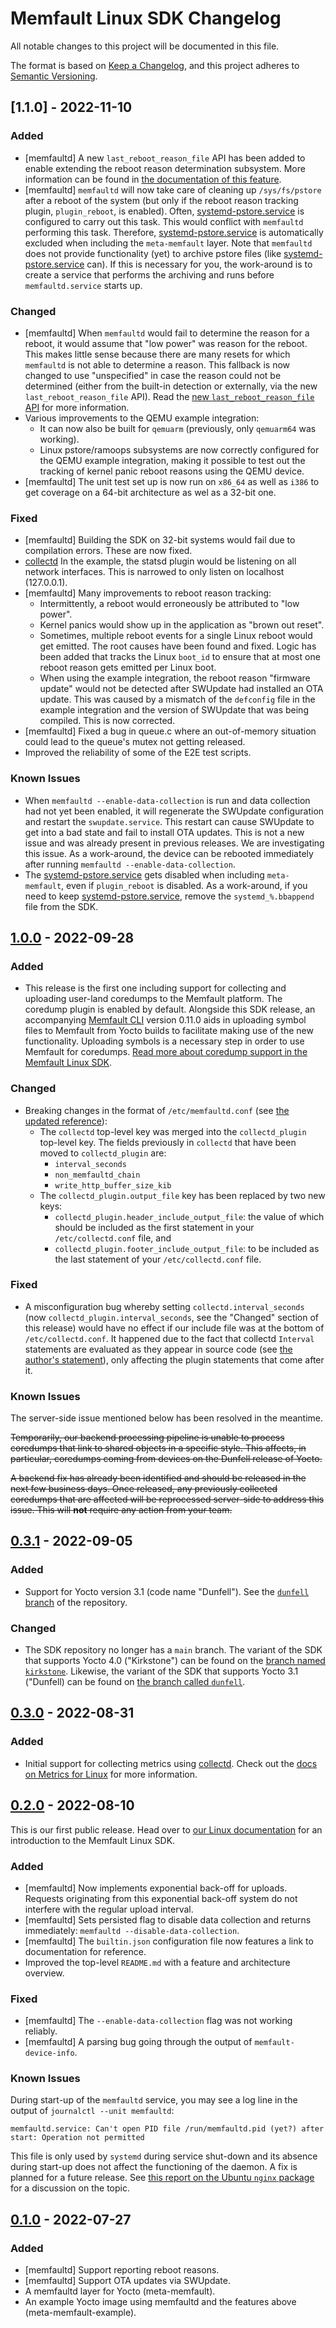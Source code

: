 # Memfault Linux SDK Changelog

All notable changes to this project will be documented in this file.

The format is based on [Keep a Changelog](https://keepachangelog.com/en/1.0.0/),
and this project adheres to
[Semantic Versioning](https://semver.org/spec/v2.0.0.html).

## [1.1.0] - 2022-11-10

### Added

- [memfaultd] A new `last_reboot_reason_file` API has been added to enable
  extending the reboot reason determination subsystem. More information can be
  found in [the documentation of this feature][docs-reboots].
- [memfaultd] `memfaultd` will now take care of cleaning up `/sys/fs/pstore`
  after a reboot of the system (but only if the reboot reason tracking plugin,
  `plugin_reboot`, is enabled). Often, [systemd-pstore.service] is configured to
  carry out this task. This would conflict with `memfaultd` performing this
  task. Therefore, [systemd-pstore.service] is automatically excluded when
  including the `meta-memfault` layer. Note that `memfaultd` does not provide
  functionality (yet) to archive pstore files (like [systemd-pstore.service]
  can). If this is necessary for you, the work-around is to create a service
  that performs the archiving and runs before `memfaultd.service` starts up.

### Changed

- [memfaultd] When `memfaultd` would fail to determine the reason for a reboot,
  it would assume that "low power" was reason for the reboot. This makes little
  sense because there are many resets for which `memfaultd` is not able to
  determine a reason. This fallback is now changed to use "unspecified" in case
  the reason could not be determined (either from the built-in detection or
  externally, via the new `last_reboot_reason_file` API). Read the [new
  `last_reboot_reason_file` API][docs-reboots] for more information.
- Various improvements to the QEMU example integration:
  - It can now also be built for `qemuarm` (previously, only `qemuarm64` was
    working).
  - Linux pstore/ramoops subsystems are now correctly configured for the QEMU
    example integration, making it possible to test out the tracking of kernel
    panic reboot reasons using the QEMU device.
- [memfaultd] The unit test set up is now run on `x86_64` as well as `i386` to
  get coverage on a 64-bit architecture as wel as a 32-bit one.

### Fixed

- [memfaultd] Building the SDK on 32-bit systems would fail due to compilation
  errors. These are now fixed.
- [collectd] In the example, the statsd plugin would be listening on all network
  interfaces. This is narrowed to only listen on localhost (127.0.0.1).
- [memfaultd] Many improvements to reboot reason tracking:
  - Intermittently, a reboot would erroneously be attributed to "low power".
  - Kernel panics would show up in the application as "brown out reset".
  - Sometimes, multiple reboot events for a single Linux reboot would get
    emitted. The root causes have been found and fixed. Logic has been added
    that tracks the Linux `boot_id` to ensure that at most one reboot reason
    gets emitted per Linux boot.
  - When using the example integration, the reboot reason "firmware update"
    would not be detected after SWUpdate had installed an OTA update. This was
    caused by a mismatch of the `defconfig` file in the example integration and
    the version of SWUpdate that was being compiled. This is now corrected.
- [memfaultd] Fixed a bug in queue.c where an out-of-memory situation could lead
  to the queue's mutex not getting released.
- Improved the reliability of some of the E2E test scripts.

### Known Issues

- When `memfaultd --enable-data-collection` is run and data collection had not
  yet been enabled, it will regenerate the SWUpdate configuration and restart
  the `swupdate.service`. This restart can cause SWUpdate to get into a bad
  state and fail to install OTA updates. This is not a new issue and was already
  present in previous releases. We are investigating this issue. As a
  work-around, the device can be rebooted immediately after running
  `memfaultd --enable-data-collection`.
- The [systemd-pstore.service] gets disabled when including `meta-memfault`,
  even if `plugin_reboot` is disabled. As a work-around, if you need to keep
  [systemd-pstore.service], remove the `systemd_%.bbappend` file from the SDK.

[systemd-pstore.service]:
  https://www.freedesktop.org/software/systemd/man/systemd-pstore.service.html
[docs-reboots]: https://mflt.io/linux-reboots

## [1.0.0] - 2022-09-28

### Added

- This release is the first one including support for collecting and uploading
  user-land coredumps to the Memfault platform. The coredump plugin is enabled
  by default. Alongside this SDK release, an accompanying [Memfault
  CLI][docs-cli] version 0.11.0 aids in uploading symbol files to Memfault from
  Yocto builds to facilitate making use of the new functionality. Uploading
  symbols is a necessary step in order to use Memfault for coredumps. [Read more
  about coredump support in the Memfault Linux SDK][docs-coredumps].

[docs-coredumps]: https://mflt.io/linux-coredumps
[docs-cli]: https://mflt.io/memfault-cli

### Changed

- Breaking changes in the format of `/etc/memfaultd.conf` (see [the updated
  reference][docs-reference-memfaultd-conf]):
  - The `collectd` top-level key was merged into the `collectd_plugin` top-level
    key. The fields previously in `collectd` that have been moved to
    `collectd_plugin` are:
    - `interval_seconds`
    - `non_memfaultd_chain`
    - `write_http_buffer_size_kib`
  - The `collectd_plugin.output_file` key has been replaced by two new keys:
    - `collectd_plugin.header_include_output_file`: the value of which should be
      included as the first statement in your `/etc/collectd.conf` file, and
    - `collectd_plugin.footer_include_output_file`: to be included as the last
      statement of your `/etc/collectd.conf` file.

[docs-reference-memfaultd-conf]:
  https://docs.memfault.com/docs/linux/reference-memfaultd-configuration/

### Fixed

- A misconfiguration bug whereby setting `collectd.interval_seconds` (now
  `collectd_plugin.interval_seconds`, see the "Changed" section of this release)
  would have no effect if our include file was at the bottom of
  `/etc/collectd.conf`. It happened due to the fact that collectd `Interval`
  statements are evaluated as they appear in source code (see [the author's
  statement][collectd-interval-eval]), only affecting the plugin statements that
  come after it.

[collectd-interval-eval]:
  https://github.com/collectd/collectd/issues/2444#issuecomment-331804766

### Known Issues

The server-side issue mentioned below has been resolved in the meantime.

~~Temporarily, our backend processing pipeline is unable to process coredumps
that link to shared objects in a specific style. This affects, in particular,
coredumps coming from devices on the Dunfell release of Yocto.~~

~~A backend fix has already been identified and should be released in the next
few business days. Once released, any previously collected coredumps that are
affected will be reprocessed server-side to address this issue. This will
**not** require any action from your team.~~

## [0.3.1] - 2022-09-05

### Added

- Support for Yocto version 3.1 (code name "Dunfell"). See the
  [`dunfell` branch](https://github.com/memfault/memfault-linux-sdk/tree/dunfell)
  of the repository.

### Changed

- The SDK repository no longer has a `main` branch. The variant of the SDK that
  supports Yocto 4.0 ("Kirkstone") can be found on the
  [branch named `kirkstone`](https://github.com/memfault/memfault-linux-sdk/tree/kirkstone).
  Likewise, the variant of the SDK that supports Yocto 3.1 ("Dunfell) can be
  found on
  [the branch called `dunfell`](https://github.com/memfault/memfault-linux-sdk/tree/dunfell).

## [0.3.0] - 2022-08-31

### Added

- Initial support for collecting metrics using [collectd]. Check out the
  [docs on Metrics for Linux](https://mflt.io/linux-metrics) for more
  information.

[collectd]: https://collectd.org/

## [0.2.0] - 2022-08-10

This is our first public release. Head over to [our Linux
documentation][docs-linux] for an introduction to the Memfault Linux SDK.

[docs-linux]: https://docs.memfault.com/docs/linux/introduction

### Added

- [memfaultd] Now implements exponential back-off for uploads. Requests
  originating from this exponential back-off system do not interfere with the
  regular upload interval.
- [memfaultd] Sets persisted flag to disable data collection and returns
  immediately: `memfaultd --disable-data-collection`.
- [memfaultd] The `builtin.json` configuration file now features a link to
  documentation for reference.
- Improved the top-level `README.md` with a feature and architecture overview.

### Fixed

- [memfaultd] The `--enable-data-collection` flag was not working reliably.
- [memfaultd] A parsing bug going through the output of `memfault-device-info`.

### Known Issues

During start-up of the `memfaultd` service, you may see a log line in the output
of `journalctl --unit memfaultd`:

```
memfaultd.service: Can't open PID file /run/memfaultd.pid (yet?) after start: Operation not permitted
```

This file is only used by `systemd` during service shut-down and its absence
during start-up does not affect the functioning of the daemon. A fix is planned
for a future release. See [this report on the Ubuntu `nginx`
package][nginx-pid-report] for a discussion on the topic.

[nginx-pid-report]: https://bugs.launchpad.net/ubuntu/+source/nginx/+bug/1581864

## [0.1.0] - 2022-07-27

### Added

- [memfaultd] Support reporting reboot reasons.
- [memfaultd] Support OTA updates via SWUpdate.
- A memfaultd layer for Yocto (meta-memfault).
- An example Yocto image using memfaultd and the features above
  (meta-memfault-example).

[0.1.0]: https://github.com/memfault/memfault-linux-sdk/releases/tag/0.1.0
[0.2.0]: https://github.com/memfault/memfault-linux-sdk/releases/tag/0.2.0
[0.3.0]: https://github.com/memfault/memfault-linux-sdk/releases/tag/0.3.0
[0.3.1]:
  https://github.com/memfault/memfault-linux-sdk/releases/tag/0.3.1-kirkstone
[1.0.0]:
  https://github.com/memfault/memfault-linux-sdk/releases/tag/1.0.0-kirkstone
